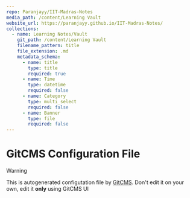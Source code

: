 ```yaml
---
repo: Paranjayy/IIT-Madras-Notes
media_path: /content/Learning Vault
website_url: https://paranjayy.github.io/IIT-Madras-Notes/
collections:
  - name: Learning Notes/Vault
    git_path: /content/Learning Vault
    filename_pattern: title
    file_extension: .md
    metadata_schema:
      - name: title
        type: title
        required: true
      - name: Time
        type: datetime
        required: false
      - name: Category
        type: multi_select
        required: false
      - name: Banner
        type: file
        required: false
---
```

# GitCMS Configuration File
> [!WARNING]
> This is autogenerated configutation file by [GitCMS](https://gitcms.blog). Don't edit it on your own, edit it **only** using GitCMS UI
